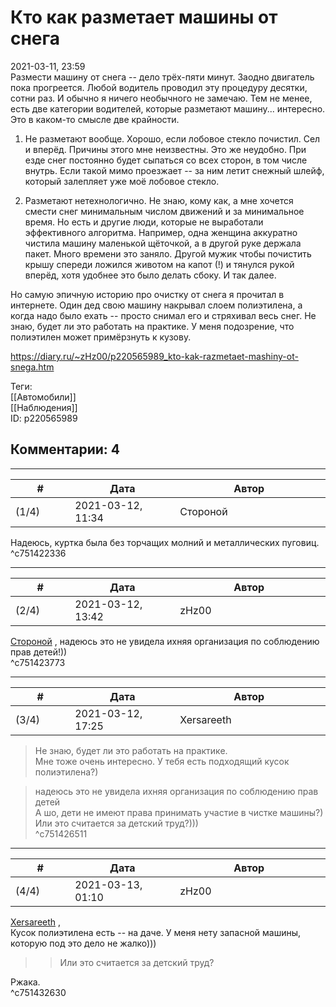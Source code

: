 Кто как разметает машины от снега
=================================

  
2021-03-11, 23:59  
 Размести машину от снега -- дело трёх-пяти минут. Заодно двигатель пока прогреется. Любой водитель проводил эту процедуру десятки, сотни раз. И обычно я ничего необычного не замечаю. Тем не менее, есть две категории водителей, которые разметают машину... интересно. Это в каком-то смысле две крайности.   
   
 1. Не разметают вообще. Хорошо, если лобовое стекло почистил. Сел и вперёд. Причины этого мне неизвестны. Это же неудобно. При езде снег постоянно будет сыпаться со всех сторон, в том числе внутрь. Если такой мимо проезжает -- за ним летит снежный шлейф, который залепляет уже моё лобовое стекло.   
   
 2. Разметают нетехнологично. Не знаю, кому как, а мне хочется смести снег минимальным числом движений и за минимальное время. Но есть и другие люди, которые не выработали эффективного алгоритма. Например, одна женщина аккуратно чистила машину маленькой щёточкой, а в другой руке держала пакет. Много времени это заняло. Другой мужик чтобы почистить крышу спереди ложился животом на капот (!) и тянулся рукой вперёд, хотя удобнее это было делать сбоку. И так далее.   
   
 Но самую эпичную историю про очистку от снега я прочитал в интернете. Один дед свою машину накрывал слоем полиэтилена, а когда надо было ехать -- просто снимал его и стряхивал весь снег. Не знаю, будет ли это работать на практике. У меня подозрение, что полиэтилен может примёрзнуть к кузову.   
  
<https://diary.ru/~zHz00/p220565989_kto-kak-razmetaet-mashiny-ot-snega.htm>  
  
Теги:  
[[Автомобили]]  
[[Наблюдения]]  
ID: p220565989  


Комментарии: 4
--------------

  


---



|         #         |              Дата              |                     Автор                     |           ID           |
| --- | --- | --- | --- |
| (1/4) | 2021-03-12, 11:34 | Стороной | c751422336 |

  
     
   
 Надеюсь, куртка была без торчащих молний и металлических пуговиц.   
 ^c751422336

---



|         #         |              Дата              |                     Автор                     |           ID           |
| --- | --- | --- | --- |
| (2/4) | 2021-03-12, 13:42 | zHz00 | c751423773 |

  
  [Стороной](http://1047.diary.ru "Арфы нет - возьмите бубен!")  , надеюсь это не увидела ихняя организация по соблюдению прав детей!))   
 ^c751423773

---



|         #         |              Дата              |                     Автор                     |           ID           |
| --- | --- | --- | --- |
| (3/4) | 2021-03-12, 17:25 | Xersareeth | c751426511 |

  
 > Не знаю, будет ли это работать на практике.   
 Мне тоже очень интересно. У тебя есть подходящий кусок полиэтилена?)   
   
 > надеюсь это не увидела ихняя организация по соблюдению прав детей   
 А шо, дети не имеют права принимать участие в чистке машины?) Или это считается за детский труд?)))   
 ^c751426511

---



|         #         |              Дата              |                     Автор                     |           ID           |
| --- | --- | --- | --- |
| (4/4) | 2021-03-13, 01:10 | zHz00 | c751432630 |

  
  [Xersareeth](http://BurrowDeclassified.diary.ru "One more fang")  ,   
 Кусок полиэтилена есть -- на даче. У меня нету запасной машины, которую под это дело не жалко)))   
   
 >>Или это считается за детский труд?   
   
 Ржака.   
 ^c751432630